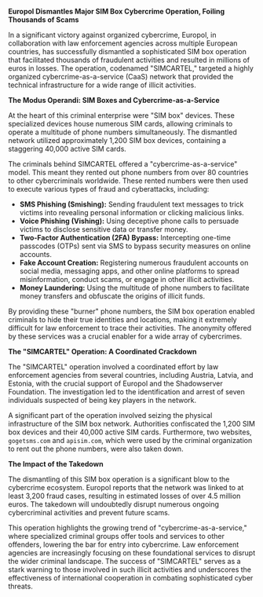 **Europol Dismantles Major SIM Box Cybercrime Operation, Foiling Thousands of Scams**

In a significant victory against organized cybercrime, Europol, in collaboration with law enforcement agencies across multiple European countries, has successfully dismantled a sophisticated SIM box operation that facilitated thousands of fraudulent activities and resulted in millions of euros in losses. The operation, codenamed "SIMCARTEL," targeted a highly organized cybercrime-as-a-service (CaaS) network that provided the technical infrastructure for a wide range of illicit activities.

**The Modus Operandi: SIM Boxes and Cybercrime-as-a-Service**

At the heart of this criminal enterprise were "SIM box" devices. These specialized devices house numerous SIM cards, allowing criminals to operate a multitude of phone numbers simultaneously. The dismantled network utilized approximately 1,200 SIM box devices, containing a staggering 40,000 active SIM cards.

The criminals behind SIMCARTEL offered a "cybercrime-as-a-service" model. This meant they rented out phone numbers from over 80 countries to other cybercriminals worldwide. These rented numbers were then used to execute various types of fraud and cyberattacks, including:

*   **SMS Phishing (Smishing):** Sending fraudulent text messages to trick victims into revealing personal information or clicking malicious links.
*   **Voice Phishing (Vishing):** Using deceptive phone calls to persuade victims to disclose sensitive data or transfer money.
*   **Two-Factor Authentication (2FA) Bypass:** Intercepting one-time passcodes (OTPs) sent via SMS to bypass security measures on online accounts.
*   **Fake Account Creation:** Registering numerous fraudulent accounts on social media, messaging apps, and other online platforms to spread misinformation, conduct scams, or engage in other illicit activities.
*   **Money Laundering:** Using the multitude of phone numbers to facilitate money transfers and obfuscate the origins of illicit funds.

By providing these "burner" phone numbers, the SIM box operation enabled criminals to hide their true identities and locations, making it extremely difficult for law enforcement to trace their activities. The anonymity offered by these services was a crucial enabler for a wide array of cybercrimes.

**The "SIMCARTEL" Operation: A Coordinated Crackdown**

The "SIMCARTEL" operation involved a coordinated effort by law enforcement agencies from several countries, including Austria, Latvia, and Estonia, with the crucial support of Europol and the Shadowserver Foundation. The investigation led to the identification and arrest of seven individuals suspected of being key players in the network.

A significant part of the operation involved seizing the physical infrastructure of the SIM box network. Authorities confiscated the 1,200 SIM box devices and their 40,000 active SIM cards. Furthermore, two websites, `gogetsms.com` and `apisim.com`, which were used by the criminal organization to rent out the phone numbers, were also taken down.

**The Impact of the Takedown**

The dismantling of this SIM box operation is a significant blow to the cybercrime ecosystem. Europol reports that the network was linked to at least 3,200 fraud cases, resulting in estimated losses of over 4.5 million euros. The takedown will undoubtedly disrupt numerous ongoing cybercriminal activities and prevent future scams.

This operation highlights the growing trend of "cybercrime-as-a-service," where specialized criminal groups offer tools and services to other offenders, lowering the bar for entry into cybercrime. Law enforcement agencies are increasingly focusing on these foundational services to disrupt the wider criminal landscape. The success of "SIMCARTEL" serves as a stark warning to those involved in such illicit activities and underscores the effectiveness of international cooperation in combating sophisticated cyber threats.